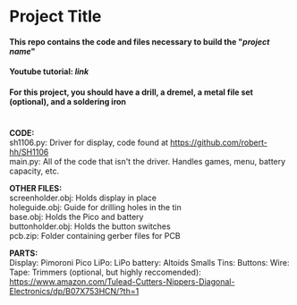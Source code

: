# **Project Title**
#### This repo contains the code and files necessary to build the "***project name***"<br/>
#### Youtube tutorial: ***link***<br/>
#### For this project, you should have a drill, a dremel, a metal file set (optional), and a soldering iron<br/>
#

**CODE:**<br/>
sh1106.py: Driver for display, code found at https://github.com/robert-hh/SH1106<br/>
main.py: All of the code that isn't the driver. Handles games, menu, battery capacity, etc.<br/>

**OTHER FILES:**<br/>
screenholder.obj: Holds display in place<br/>
holeguide.obj: Guide for drilling holes in the tin<br/>
base.obj: Holds the Pico and battery<br/>
buttonholder.obj: Holds the button switches<br/>
pcb.zip: Folder containing gerber files for PCB<br/>

**PARTS:**<br/>
Display: 
Pimoroni Pico LiPo: 
LiPo battery: 
Altoids Smalls Tins:
Buttons: 
Wire: 
Tape: 
Trimmers (optional, but highly reccomended): https://www.amazon.com/Tulead-Cutters-Nippers-Diagonal-Electronics/dp/B07X753HCN/?th=1
